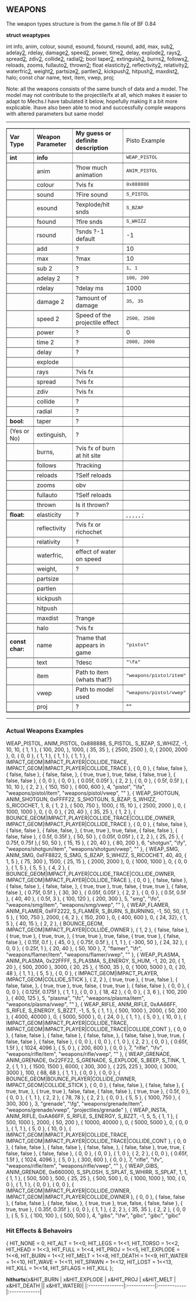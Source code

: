 ## WEAPONS ##
The weapon types structure is from the game.h file of BF 0.84

**struct weaptypes**

int info, anim, colour, sound, esound, fsound, rsound,
add, max, sub[2](2.md), adelay[2](2.md), rdelay, damage[2](2.md), speed[2](2.md), power, time[2](2.md),
delay, explode[2](2.md), rays[2](2.md), spread[2](2.md), zdiv[2](2.md),
collide[2](2.md), radial[2](2.md);
bool taper[2](2.md), extinguish[2](2.md), burns[2](2.md), follows[2](2.md), reloads, zooms, fullauto[2](2.md),
thrown[2](2.md);
float elasticity[2](2.md), reflectivity[2](2.md), relativity[2](2.md), waterfric[2](2.md), weight[2](2.md),
partsize[2](2.md), partlen[2](2.md),
kickpush[2](2.md), hitpush[2](2.md), maxdist[2](2.md), halo;
const char name, text, item, vwep, proj;

Note: all the weapons consists of the same bunch of data and a model. The model may not contribute to the projectile/fx at all, which makes it easier to adapt to Mechs.I have tabulated it below, hopefully making it a bit more explicable. Ihave also been able to mod and successfully comple  weapons with altered parameters but same model

---
<table width='800' border='1'>
<blockquote><tr>
<blockquote><td width='84'><b>Var Type</b></td>
<td width='106'><b>Weapon Parameter</b></td>
<td width='188'><b>My guess or definite description</b></td>
<td width='166'>Pisto Example</td>
</blockquote></tr>
<tr>
<blockquote><td width='84'><b>int</b></td>
<td width='106'><b> info</b></td>
<td width='188'> </td>
<td width='166'><font face='Courier New' size='2'>WEAP_PISTOL</font></td>
</blockquote></tr>
<tr>
<blockquote><td width='84'> </td>
<td width='106'>anim</td>
<td width='188'>?how much animation</td>
<td width='166'><font face='Courier New' size='2'>ANIM_PISTOL</font></td>
</blockquote></tr>
<tr>
<blockquote><td width='84'> </td>
<td width='106'>colour</td>
<td width='188'>?vis fx</td>
<td width='166'><font face='Courier New' size='2'>0x888888</font></td>
</blockquote></tr>
<tr>
<blockquote><td width='84'> </td>
<td width='106'>sound</td>
<td width='188'>?Fire sound</td>
<td width='166'><font face='Courier New' size='2'>S_PISTOL</font></td>
</blockquote></tr>
<tr>
<blockquote><td width='84'> </td>
<td width='106'>esound</td>
<td width='188'>?explode/hit snds</td>
<td width='166'><font face='Courier New' size='2'>S_BZAP</font></td>
</blockquote></tr>
<tr>
<blockquote><td width='84'> </td>
<td width='106'>fsound</td>
<td width='188'>?fire snds</td>
<td width='166'><font face='Courier New' size='2'>S_WHIZZ</font></td>
</blockquote></tr>
<tr>
<blockquote><td width='84'> </td>
<td width='106'>rsound</td>
<td width='188'>?snds   ?-1 default</td>
<td width='166'>-1 </td>
</blockquote></tr>
<tr>
<blockquote><td width='84'> </td>
<td width='106'>add</td>
<td width='188'>?</td>
<td width='166'>10</td>
</blockquote></tr>
<tr>
<blockquote><td width='84'> </td>
<td width='106'>max</td>
<td width='188'>?max </td>
<td width='166'>10</td>
</blockquote></tr>
<tr>
<blockquote><td width='84'> </td>
<td width='106'>sub 2</td>
<td width='188'>?</td>
<td width='166'><font face='Courier New' size='2'>1, 1 </font></td>
</blockquote></tr>
<tr>
<blockquote><td width='84'> </td>
<td width='106'>adelay 2 </td>
<td width='188'>?</td>
<td width='166'><font face='Courier New' size='2'>100, 200</font></td>
</blockquote></tr>
<tr>
<blockquote><td width='84'> </td>
<td width='106'>rdelay</td>
<td width='188'>?delay ms</td>
<td width='166'>1000</td>
</blockquote></tr>
<tr>
<blockquote><td width='84'> </td>
<td width='106'>damage 2</td>
<td width='188'>?amount of damage</td>
<td width='166'><font face='Courier New' size='2'>35, 35</font></td>
</blockquote></tr>
<tr>
<blockquote><td width='84'> </td>
<td width='106'>speed 2</td>
<td width='188'>Speed of the projectile effect</td>
<td width='166'><font face='Courier New' size='2'>2500, 2500</font></td>
</blockquote></tr>
<tr>
<blockquote><td width='84'> </td>
<td width='106'>power</td>
<td width='188'>?</td>
<td width='166'>0</td>
</blockquote></tr>
<tr>
<blockquote><td width='84'> </td>
<td width='106'>time 2</td>
<td width='188'>?</td>
<td width='166'><font face='Courier New' size='2'>2000, 2000 </font>
</td>
</blockquote></tr>
<tr>
<blockquote><td width='84'> </td>
<td width='106'>delay</td>
<td width='188'>?</td>
<td width='166'> </td>
</blockquote></tr>
<tr>
<blockquote><td width='84'> </td>
<td width='106'>explode</td>
<td width='188'> </td>
<td width='166'> </td>
</blockquote></tr>
<tr>
<blockquote><td width='84'> </td>
<td width='106'>rays</td>
<td width='188'>?vis fx </td>
<td width='166'> </td>
</blockquote></tr>
<tr>
<blockquote><td width='84'> </td>
<td width='106'>spread</td>
<td width='188'>?vis fx</td>
<td width='166'> </td>
</blockquote></tr>
<tr>
<blockquote><td width='84'> </td>
<td width='106'>zdiv</td>
<td width='188'>?vis fx </td>
<td width='166'> </td>
</blockquote></tr>
<tr>
<blockquote><td width='84'> </td>
<td width='106'>collide</td>
<td width='188'>?</td>
<td width='166'> </td>
</blockquote></tr>
<tr>
<blockquote><td width='84'> </td>
<td width='106'>radial</td>
<td width='188'>?</td>
<td width='166'> </td>
</blockquote></tr>
<tr>
<blockquote><td width='84'><b>bool: </b></td>
<td width='106'>taper</td>
<td width='188'>?</td>
<td width='166'> </td>
</blockquote></tr>
<tr>
<blockquote><td width='84'>(Yes or No)</td>
<td width='106'>extinguish,</td>
<td width='188'>?</td>
<td width='166'> </td>
</blockquote></tr>
<tr>
<blockquote><td width='84'> </td>
<td width='106'>burns,</td>
<td width='188'>?vis fx of burn at hit site</td>
<td width='166'> </td>
</blockquote></tr>
<tr>
<blockquote><td width='84'> </td>
<td width='106'>follows</td>
<td width='188'>?tracking</td>
<td width='166'> </td>
</blockquote></tr>
<tr>
<blockquote><td width='84'> </td>
<td width='106'>reloads</td>
<td width='188'>?Self reloads</td>
<td width='166'> </td>
</blockquote></tr>
<tr>
<blockquote><td width='84'> </td>
<td width='106'>zooms</td>
<td width='188'>obv</td>
<td width='166'> </td>
</blockquote></tr>
<tr>
<blockquote><td width='84'> </td>
<td width='106'>fullauto</td>
<td width='188'>?Self reloads</td>
<td width='166'> </td>
</blockquote></tr>
<tr>
<blockquote><td width='84'> </td>
<td width='106'>thrown</td>
<td width='188'>Is it thrown?</td>
<td width='166'> </td>
</blockquote></tr>
<tr>
<blockquote><td width='84'><b>float:</b> </td>
<td width='106'>elasticity</td>
<td width='188'>?</td>
<td width='166'>
,  ,  ,  ,  ,  ;</td>
</blockquote></tr>
<tr>
<blockquote><td width='84'> </td>
<td width='106'>reflectivity</td>
<td width='188'>?vis fx or richochet</td>
<td width='166'> </td>
</blockquote></tr>
<tr>
<blockquote><td width='84'> </td>
<td width='106'>relativity</td>
<td width='188'>?</td>
<td width='166'> </td>
</blockquote></tr>
<tr>
<blockquote><td width='84'> </td>
<td width='106'>waterfric,</td>
<td width='188'>effect of water on speed</td>
<td width='166'> </td>
</blockquote></tr>
<tr>
<blockquote><td width='84'> </td>
<td width='106'>weight,</td>
<td width='188'>?</td>
<td width='166'> </td>
</blockquote></tr>
<tr>
<blockquote><td width='84'> </td>
<td width='106'>partsize</td>
<td width='188'> </td>
<td width='166'> </td>
</blockquote></tr>
<tr>
<blockquote><td width='84'> </td>
<td width='106'>partlen</td>
<td width='188'> </td>
<td width='166'> </td>
</blockquote></tr>
<tr>
<blockquote><td width='84'> </td>
<td width='106'>kickpush</td>
<td width='188'> </td>
<td width='166'> </td>
</blockquote></tr>
<tr>
<blockquote><td width='84'> </td>
<td width='106'>hitpush</td>
<td width='188'> </td>
<td width='166'> </td>
</blockquote></tr>
<tr>
<blockquote><td width='84'> </td>
<td width='106'>maxdist</td>
<td width='188'>?range</td>
<td width='166'> </td>
</blockquote></tr>
<tr>
<blockquote><td width='84'> </td>
<td width='106'>halo</td>
<td width='188'>?vis fx</td>
<td width='166'> </td>
</blockquote></tr>
<tr>
<blockquote><td width='84'><b>const char:</b></td>
<td width='106'>name</td>
<td width='188'>?name that appears in game</td>
<td width='166'><font face='Courier New' size='2'>&quot;pistol&quot;</font></td>
</blockquote></tr>
<tr>
<blockquote><td width='84'> </td>
<td width='106'>text</td>
<td width='188'>?desc</td>
<td width='166'><font face='Courier New' size='2'>&quot;\fa&quot;</font></td>
</blockquote></tr>
<tr>
<blockquote><td width='84'> </td>
<td width='106'>item</td>
<td width='188'>Path to item (whats that?)</td>
<td width='166'><font face='Courier New' size='2'>
&quot;weapons/pistol/item&quot;</font></td>
</blockquote></tr>
<tr>
<blockquote><td width='84'> </td>
<td width='106'>vwep</td>
<td width='188'>Path to model used</td>
<td width='166'><font face='Courier New' size='2'>&quot;weapons/pistol/vwep&quot;</font></td>
</blockquote></tr>
<tr>
<blockquote><td width='84'> </td>
<td width='106'>proj</td>
<td width='188'>?</td>
<td width='166'>&quot;&quot;</td>
</blockquote></tr>
</table></blockquote>

---
### Actual Weapons Examples ###
WEAP\_PISTOL, ANIM\_PISTOL, 0x888888, S\_PISTOL, S\_BZAP, S\_WHIZZ, -1,
10, 10, { 1, 1 }, { 100, 200, }, 1000, { 35, 35 }, { 2500, 2500 }, 0, { 2000, 2000 },
0, { 0, 0 }, { 1, 1 }, { 1, 1 }, { 1, 1 },
{ IMPACT\_GEOM|IMPACT\_PLAYER|COLLIDE\_TRACE, IMPACT\_GEOM|IMPACT\_PLAYER|COLLIDE\_TRACE }, { 0, 0 },
{ false, false }, { false, false }, { false, false, }, { true, true }, true, false, { false, true }, { false, false },
{ 0, 0 }, { 0, 0 }, { 0.05f, 0.05f }, { 2, 2 }, { 0, 0 }, { 0.5f, 0.5f }, { 10, 10 },
{ 2, 2 }, { 150, 150 }, { 600, 600 }, 4,
"pistol", "\fa", "weapons/pistol/item", "weapons/pistol/vwep", ""
},
{
WEAP\_SHOTGUN, ANIM\_SHOTGUN, 0xFFFF22, S\_SHOTGUN, S\_BZAP, S\_WHIZZ, S\_RICOCHET,
1, 8, { 1, 2 }, { 500, 750 }, 1000, { 15, 10 }, { 2500, 2000 }, 0, { 1000, 1000 },
0, { 0, 0 }, { 20, 40 }, { 35, 25 }, { 1, 2 },
{ BOUNCE\_GEOM|IMPACT\_PLAYER|COLLIDE\_TRACE|COLLIDE\_OWNER, IMPACT\_GEOM|IMPACT\_PLAYER|COLLIDE\_TRACE }, { 0, 0 },
{ false, false }, { false, false }, { false, false, }, { true, true }, true, false, { false, false }, { false, false },
{ 0.5f, 0.35f }, { 50, 50 }, { 0.05f, 0.05f }, { 2, 2 }, { 25, 25 }, { 0.75f, 0.75f },{ 50, 50 },
{ 15, 15 }, { 20, 40 }, { 80, 200 }, 6,
"shotgun", "\fy", "weapons/shotgun/item", "weapons/shotgun/vwep", ""
},
{
WEAP\_SMG, ANIM\_SMG, 0xFF8822, S\_SMG, S\_BZAP, S\_WHIZZ, S\_RICOCHET,
40, 40, { 1, 5 }, { 75, 300 }, 1500, { 25, 15 }, { 2000, 2000 }, 0, { 1000, 1000 },
0, { 0, 0 }, { 1, 5 }, { 5, 5 }, { 4, 2 },
{ BOUNCE\_GEOM|IMPACT\_PLAYER|COLLIDE\_TRACE|COLLIDE\_OWNER, IMPACT\_GEOM|IMPACT\_PLAYER|COLLIDE\_TRACE }, { 0, 0 },
{ false, false }, { false, false }, { false, false, }, { true, true }, true, false, { true, true }, { false, false },
{ 0.75f, 0.5f }, { 30, 30 }, { 0.05f, 0.05f }, { 2, 2 }, { 0, 0 }, { 0.5f, 0.5f }, { 40, 40 },
{ 0.5f, 3 }, { 100, 120 }, { 200, 300 }, 5,
"smg", "\fo", "weapons/smg/item", "weapons/smg/vwep", ""
},
{
WEAP\_FLAMER, ANIM\_FLAMER, 0xFF2222, S\_FLAMER, S\_BURN, S\_BURNING, -1,
50, 50, { 1, 5 }, { 100, 750 }, 2000, { 6, 2 }, { 150, 200 }, 0, { 400, 600 },
0, { 24, 32}, { 1, 5 }, { 40, 15 }, { 2, 2 },
{ BOUNCE\_GEOM, IMPACT\_GEOM|IMPACT\_PLAYER|COLLIDE\_OWNER }, { 1, 2 },
{ false, false }, { true, true }, { true, true, }, { true, true }, true, false, { true, true }, { false, false },
{ 0.15f, 0.f }, { 45, 0 }, { 0.75f, 0.5f }, { 1, 1 }, { -300, 50 }, { 24, 32 }, { 0, 0 },
{ 0.25f, 1 }, { 20, 40 }, { 50, 100 }, 7,
"flamer", "\fr", "weapons/flamer/item", "weapons/flamer/vwep", ""
},
{
WEAP\_PLASMA, ANIM\_PLASMA, 0x22FFFF, S\_PLASMA, S\_ENERGY, S\_HUM, -1,
20, 20, { 1, 20 }, { 500, 2000 }, 3000, { 20, 25 }, { 1500, 35 }, 0, { 1000, 5000 },
0, { 20, 48 }, { 1, 1 }, { 5, 5 }, { 0, 0 },
{ IMPACT\_GEOM|IMPACT\_PLAYER, IMPACT\_GEOM|COLLIDE\_STICK }, { 2, 2 },
{ true, true }, { true, false }, { false, false, }, { true, true }, true, false, { true, true }, { false, false },
{ 0, 0 }, { 0, 0 }, { 0.125f, 0.175f }, { 1, 1 }, { 0, 0 }, { 18, 42 }, { 0, 0 },
{ 3, 6 }, { 100, 200 }, { 400, 125 }, 5,
"plasma", "\fc", "weapons/plasma/item", "weapons/plasma/vwep", ""
},
{
WEAP\_RIFLE, ANIM\_RIFLE, 0xAA66FF, S\_RIFLE, S\_ENERGY, S\_BZZT, -1,
5, 5, { 1, 1 }, { 500, 1000 }, 2000, { 50, 200 }, { 4000, 40000 }, 0, { 5000, 5000 },
0, { 24, 0 }, { 1, 1 }, { 5, 0 }, { 10, 0 },
{ IMPACT\_GEOM|IMPACT\_PLAYER|COLLIDE\_TRACE, IMPACT\_GEOM|IMPACT\_PLAYER|COLLIDE\_TRACE|COLLIDE\_CONT }, { 0, 0 },
{ false, false }, { false, false }, { false, false, }, { false, false }, true, true, { false, false }, { false, false },
{ 0, 0 }, { 0, 0 }, { 1, 0 }, { 2, 2 }, { 0, 0 }, { 0.65f, 1.5f }, { 1024, 4096 },
{ 5, 0 }, { 200, 600 }, { 0, 0 }, 7,
"rifle", "\fv", "weapons/rifle/item", "weapons/rifle/vwep", ""
},
{
WEAP\_GRENADE, ANIM\_GRENADE, 0x22FF22, S\_GRENADE, S\_EXPLODE, S\_BEEP, S\_TINK,
1, 2, { 1, 1 }, { 1500, 1500 }, 6000, { 300, 300 }, { 225, 225 }, 3000, { 3000, 3000 },
100, { 68, 68 }, { 1, 1 }, { 0, 0 }, { 0, 0 },
{ BOUNCE\_GEOM|BOUNCE\_PLAYER|COLLIDE\_OWNER, IMPACT\_GEOM|COLLIDE\_STICK }, { 0, 0 },
{ false, false }, { false, false }, { true, true, }, { true, true }, false, false, { false, false }, { true, true },
{ 0.5f, 0 }, { 0, 0 }, { 1, 1 }, { 2, 2 }, { 78, 78 }, { 2, 2 }, { 0, 0 },
{ 5, 5 }, { 1000, 750 }, { 300, 300 }, 3,
"grenade", "\fg", "weapons/grenade/item", "weapons/grenade/vwep", "projectiles/grenade"
},
{
WEAP\_INSTA, ANIM\_RIFLE, 0xAA66FF, S\_RIFLE, S\_ENERGY, S\_BZZT, -1,
5, 5, { 1, 1 }, { 500, 1000 }, 2000, { 50, 200 }, { 10000, 40000 }, 0, { 5000, 5000 },
0, { 0, 0 }, { 1, 1 }, { 5, 0 }, { 10, 0 },
{ IMPACT\_GEOM|IMPACT\_PLAYER|COLLIDE\_TRACE, IMPACT\_GEOM|IMPACT\_PLAYER|COLLIDE\_TRACE|COLLIDE\_CONT }, { 0, 0 },
{ false, false }, { false, false }, { false, false, }, { false, false }, true, true, { false, false }, { false, false },
{ 0, 0 }, { 0, 0 }, { 1, 0 }, { 2, 2 }, { 0, 0 }, { 0.65f, 1.5f }, { 1024, 4096 },
{ 5, 0 }, { 300, 600 }, { 0, 0 }, 7,
"rifle", "\fv", "weapons/rifle/item", "weapons/rifle/vwep", ""
},
{
WEAP\_GIBS, ANIM\_GRENADE, 0x660000, S\_SPLOSH, S\_SPLAT, S\_WHIRR, S\_SPLAT,
1, 1, { 1, 1 }, { 500, 500 }, 500, { 25, 25 }, { 500, 500 }, 0, { 1000, 1000 },
100, { 0, 0 }, { 1, 1 }, { 0, 0 }, { 0, 0 },
{ IMPACT\_GEOM|IMPACT\_PLAYER|COLLIDE\_OWNER, IMPACT\_GEOM|IMPACT\_PLAYER|COLLIDE\_OWNER }, { 0, 0 },
{ false, false }, { false, false }, { false, false, }, { true, true }, true, false, { false, false }, { true, true },
{ 0.35f, 0.35f }, { 0, 0 }, { 1, 1 }, { 2, 2 }, { 35, 35 }, { 2, 2 }, { 0, 0 },
{ 5, 5 }, { 100, 100 }, { 500, 500 }, 4,
"gibs", "\fw", "gibc", "gibc", "gibc"



### Hit Effects & Behavoirs ###
{
HIT\_NONE = 0, HIT\_ALT = 1<<0, HIT\_LEGS = 1<<1, HIT\_TORSO = 1<<2, HIT\_HEAD = 1<<3, HIT\_FULL = 1<<4, HIT\_PROJ = 1<<5,
HIT\_EXPLODE = 1<<6, HIT\_BURN = 1<<7, HIT\_MELT = 1<<8, HIT\_DEATH = 1<<9, HIT\_WATER = 1<<10, HIT\_WAVE = 1<<11, HIT\_SPAWN = 1<<12,
HIT\_LOST = 1<<13, HIT\_KILL = 1<<14, HIT\_SFLAGS = HIT\_KILL
};

**hithurts**(x&HIT\_BURN | x&HIT\_EXPLODE | x&HIT\_PROJ | x&HIT\_MELT | x&HIT\_DEATH || x&HIT\_WATER)|
|:---------------|:------------|:------------|:-------------|